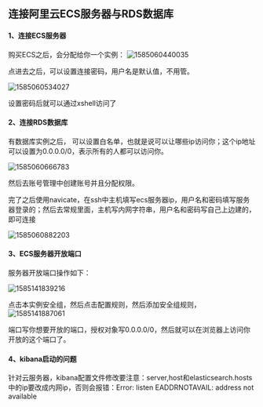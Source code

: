 ## 连接阿里云ECS服务器与RDS数据库

#### 1、连接ECS服务器

购买ECS之后，会分配给你一个实例：
![1585060440035](C:\Users\lifeline张\AppData\Roaming\Typora\typora-user-images\1585060440035.png)

点进去之后，可以设置连接密码，用户名是默认值，不用管。

![1585060534027](C:\Users\lifeline张\AppData\Roaming\Typora\typora-user-images\1585060534027.png)

设置密码后就可以通过xshell访问了

#### 2、连接RDS数据库

有数据库实例之后， 可以设置白名单，也就是说可以让哪些ip访问你；这个ip地址可以设置为0.0.0.0/0，表示所有的人都可以访问你。

![1585060666783](C:\Users\lifeline张\AppData\Roaming\Typora\typora-user-images\1585060666783.png)

然后去账号管理中创建账号并且分配权限。

完了之后使用navicate，在ssh中主机填写ecs服务器ip，用户名和密码填写服务器登录的；然后去常规里面，主机写内网字符串，用户名和密码写自己上边建的，即可连接

![1585060882203](C:\Users\lifeline张\AppData\Roaming\Typora\typora-user-images\1585060882203.png)



#### 3、ECS服务器开放端口

服务器开放端口操作如下：

![1585141839216](C:\Users\lifeline张\AppData\Roaming\Typora\typora-user-images\1585141839216.png)

点击本实例安全组，然后点击配置规则，然后添加安全组规则，![1585141887061](C:\Users\lifeline张\AppData\Roaming\Typora\typora-user-images\1585141887061.png)

端口写你想要开放的端口，授权对象写0.0.0.0/0，然后就可以在浏览器上访问你开放的这个端口了。



#### 4、kibana启动的问题

针对云服务器，kibana配置文件修改要注意：server,host和elasticsearch.hosts中的ip要改成内网ip，否则会报错：Error: listen EADDRNOTAVAIL: address not available